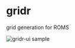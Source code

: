 # gridr
grid generation for ROMS

![gridr-ui sample](https://raw.github.com/freemanjustin/gridr/master/web/sample.png)
